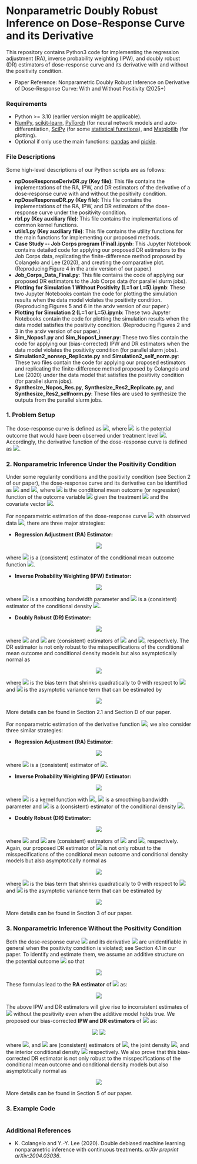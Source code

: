 # Nonparametric Doubly Robust Inference on Dose-Response Curve and its Derivative
This repository contains Python3 code for implementing the regression adjustment (RA), inverse probability weighting (IPW), and doubly robust (DR) estimators of dose-response curve and its derivative with and without the positivity condition.

- Paper Reference: Nonparametric Doubly Robust Inference on Derivative of Dose-Response Curve: With and Without Positivity (2025+)

### Requirements

- Python >= 3.10 (earlier version might be applicable).
- [NumPy](http://www.numpy.org/), [scikit-learn](https://scikit-learn.org/stable/), [PyTorch](https://pytorch.org/) (for neural network models and auto-differentiation, [SciPy](https://www.scipy.org/) (for some [statistical functions](https://docs.scipy.org/doc/scipy/reference/stats.html)), and [Matplotlib](https://matplotlib.org/) (for plotting).
- Optional if only use the main functions: [pandas](https://pandas.pydata.org/) and [pickle](https://docs.python.org/3/library/pickle.html).

### File Descriptions

Some high-level descriptions of our Python scripts are as follows:

- **npDoseResponseDerivDR.py (Key file)**: This file contains the implementations of the RA, IPW, and DR estimators of the derivative of a dose-response curve with and without the positivity condition.
- **npDoseResponseDR.py (Key file)**: This file contains the implementations of the RA, IPW, and DR estimators of the dose-response curve under the positivity condition.
- **rbf.py (Key auxiliary file)**: This file contains the implementations of common kernel functions.
- **utils1.py (Key auxiliary file)**: This file contains the utility functions for the main functions for implementing our proposed methods.
- **Case Study -- Job Corps program (Final).ipynb**: This Jupyter Notebook contains detailed code for applying our proposed DR estimators to the Job Corps data, replicating the finite-difference method proposed by Colangelo and Lee (2020), and creating the comparative plot. (Reproducing Figure 4 in the arxiv version of our paper.)
- **Job_Corps_Data_Final.py**: This file contains the code of applying our proposed DR estimators to the Job Corps data (for parallel slurm jobs).
- **Plotting for Simulation 1 Without Positivity (L=1 or L=5).ipynb**: These two Jupyter Notebooks contain the code for plotting the simulation results when the data model violates the positivity condition. (Reproducing Figures 5 and 6 in the arxiv version of our paper.)
- **Plotting for Simulation 2 (L=1 or L=5).ipynb**: These two Jupyter Notebooks contain the code for plotting the simulation results when the data model satisfies the positivity condition. (Reproducing Figures 2 and 3 in the arxiv version of our paper.)
- **Sim_Nopos1.py** and **Sim_Nopos1_inner.py**: These two files contain the code for applying our (bias-corrected) IPW and DR estimators when the data model violates the positivity condition (for parallel slurm jobs).
- **Simulation2_nonsep_Replicate.py** and **Simulation2_self_norm.py**: These two files contain the code for applying our proposed estimators and replicating the finite-difference method proposed by Colangelo and Lee (2020) under the data model that satisfies the positivity condition (for parallel slurm jobs).
- **Synthesize_Nopos_Res.py**, **Synthesize_Res2_Replicate.py**, and **Synthesize_Res2_selfnorm.py**: These files are used to synthesize the outputs from the parallel slurm jobs.


### 1. Problem Setup
The dose-response curve is defined as <img src="https://latex.codecogs.com/svg.latex?&space;t\mapsto\,m(t)=\mathbb{E}\left[Y(t)\right]"/>, where <img src="https://latex.codecogs.com/svg.latex?&space;Y(t)"/> is the potential outcome that would have been observed under treatment level <img src="https://latex.codecogs.com/svg.latex?&space;T=t"/>. Accordingly, the derivative function of the dose-response curve is defined as <img src="https://latex.codecogs.com/svg.latex?&space;t\mapsto\theta(t)=\frac{d}{dt}\mathbb{E}\left[Y(t)\right]"/>.

### 2. Nonparametric Inference Under the Positivity Condition

Under some regularity conditions and the positivity condition (see Section 2 of our paper), the dose-response curve and its derivative can be identified as <img src="https://latex.codecogs.com/svg.latex?&space;m(t)=\mathbb{E}\left[\mu(t,\mathbf{S})\right]"/> and <img src="https://latex.codecogs.com/svg.latex?&space;\theta(t)=\mathbb{E}\left[\frac{\partial}{\partial\,t}\mu(t,\mathbf{S})\right]"/>, where <img src="https://latex.codecogs.com/svg.latex?&space;\mu(t,\mathbf{s})=\mathbb{E}\left(Y|T=t,\mathbf{S}=\mathbf{s}\right)"/> is the conditional mean outcome (or regression) function of the outcome variable <img src="https://latex.codecogs.com/svg.latex?&space;Y\in\mathcal{Y}\subset\mathbb{R}"/> given the treatment <img src="https://latex.codecogs.com/svg.latex?&space;T=t\in\mathcal{T}\subset\mathbb{R}"/> and the covariate vector <img src="https://latex.codecogs.com/svg.latex?&space;\mathbf{S}=\mathbf{s}\in\mathcal{S}\subset\mathbb{R}^d"/>.

For nonparametric estimation of the dose-response curve <img src="https://latex.codecogs.com/svg.latex?&space;t\mapsto\,m(t)=\mathbb{E}\left[Y(t)\right]"/> with observed data <img src="https://latex.codecogs.com/svg.latex?&space;\left\{(Y_i,T_i,\mathbf{S}_i)\right\}_{i=1}^n"/>, there are three major strategies:

* **Regression Adjustment (RA) Estimator:**
<p align="center">
<img src="https://latex.codecogs.com/svg.latex?\large&space;\widehat{m}_{\mathrm{RA}}(t)=\frac{1}{n}\sum_{i=1}^n\widehat{\mu}(t,\mathbf{S}_i),"/>
</p>

where <img src="https://latex.codecogs.com/svg.latex?&space;\widehat{\mu}(t,\mathbf{s})"/> is a (consistent) estimator of the conditional mean outcome function <img src="https://latex.codecogs.com/svg.latex?&space;\mu(t,\mathbf{s})"/>.

* **Inverse Probability Weighting (IPW) Estimator:**
<p align="center">
<img src="https://latex.codecogs.com/svg.latex?&space;\widehat{m}_{\mathrm{IPW}}(t)=\frac{1}{nh}\sum_{i=1}^n\frac{Y_i\cdot\,K\left(\frac{T_i-t}{h}\right)}{\widehat{p}_{T|\mathbf{S}}(T_i|\mathbf{S}_i)},"/>
</p>

where <img src="https://latex.codecogs.com/svg.latex?&space;h>0"/> is a smoothing bandwidth parameter and <img src="https://latex.codecogs.com/svg.latex?&space;\widehat{p}_{T|\mathbf{S}}(t|\mathbf{s})"/> is a (consistent) estimator of the conditional density <img src="https://latex.codecogs.com/svg.latex?&space;p_{T|\mathbf{S}}(t|\mathbf{s})"/>.

* **Doubly Robust (DR) Estimator:**
<p align="center">
<img src="https://latex.codecogs.com/svg.latex?&space;\widehat{m}_{\mathrm{DR}}(t)=\frac{1}{nh}\sum_{i=1}^n\left\{\frac{K\left(\frac{T_i-t}{h}\right)}{\widehat{p}_{T|\mathbf{S}}(T_i|\mathbf{S}_i)}\cdot\left[Y_i-\widehat{\mu}(t,\mathbf{S}_i)\right]+h\cdot\widehat{\mu}(t,\mathbf{S}_i)\right\},"/>
</p>

where <img src="https://latex.codecogs.com/svg.latex?&space;\widehat{\mu}(t,\mathbf{s})"/> and <img src="https://latex.codecogs.com/svg.latex?&space;\widehat{p}_{T|\mathbf{S}}(t|\mathbf{s})"/> are (consistent) estimators of <img src="https://latex.codecogs.com/svg.latex?&space;\mu(t,\mathbf{s})"/> and <img src="https://latex.codecogs.com/svg.latex?&space;p_{T|\mathbf{S}}(t|\mathbf{s})"/>, respectively. The DR estimator is not only robust to the misspecifications of the conditional mean outcome and conditional density models but also asymptotically normal as
<p align="center">
<img src="https://latex.codecogs.com/svg.latex?&space;\sqrt{nh}\left[\widehat{m}_{\mathrm{DR}}(t)-m(t)-h^2B_m(t)\right]\stackrel{d}{\to}\mathcal{N}\left(0,V_m(t)\right),"/>
</p>

where <img src="https://latex.codecogs.com/svg.latex?&space;h^2B_m(t)"/> is the bias term that shrinks quadratically to 0 with respect to <img src="https://latex.codecogs.com/svg.latex?&space;h>0"/> and <img src="https://latex.codecogs.com/svg.latex?&space;V_m(t)"/> is the asymptotic variance term that can be estimated by
<p align="center">
<img src="https://latex.codecogs.com/svg.latex?&space;\widehat{V}_m(t)=\frac{1}{n}\sum_{i=1}^n\left\{\frac{K\left(\frac{T_i-t}{h}\right)}{\sqrt{h}\cdot\widehat{p}_{T|\mathbf{S}}(T_i|\mathbf{S}_i)}\left[Y_i-\widehat{\mu}(t,\mathbf{S}_i)\right]+\sqrt{h}\left[\widehat{\mu}(t,\mathbf{S}_i)-\widehat{m}_{\mathrm{DR}}(t)\right]\right\}^2."/>
</p>

More details can be found in Section 2.1 and Section D of our paper.

For nonparametric estimation of the derivative function <img src="https://latex.codecogs.com/svg.latex?&space;t\mapsto\theta(t)=\frac{d}{dt}\mathbb{E}\left[Y(t)\right]"/>, we also consider three similar strategies:

* **Regression Adjustment (RA) Estimator:**
<p align="center">
<img src="https://latex.codecogs.com/svg.latex?\large&space;\widehat{\theta}_{\mathrm{RA}}(t)=\frac{1}{n}\sum_{i=1}^n\widehat{\beta}(t,\mathbf{S}_i),"/>
</p>

where <img src="https://latex.codecogs.com/svg.latex?&space;\widehat{\beta}(t,\mathbf{s})"/> is a (consistent) estimator of <img src="https://latex.codecogs.com/svg.latex?&space;\beta(t,\mathbf{s})=\frac{\partial}{\partial\,t}\mu(t,\mathbf{s})"/>.

* **Inverse Probability Weighting (IPW) Estimator:**
<p align="center">
<img src="https://latex.codecogs.com/svg.latex?&space;\widehat{\theta}_{\mathrm{IPW}}(t)=\frac{1}{nh^2}\sum_{i=1}^n\frac{Y_i\left(\frac{T_i-t}{h}\right)K\left(\frac{T_i-t}{h}\right)}{\kappa_2\cdot\widehat{p}_{T|\mathbf{S}}(T_i|\mathbf{S}_i)},"/>
</p>

where <img src="https://latex.codecogs.com/svg.latex?&space;K:\mathbb{R}\to[0,\infty)"/> is a kernel function with <img src="https://latex.codecogs.com/svg.latex?&space;\kappa_2=\int\,u^2K(u)\,du"/>, <img src="https://latex.codecogs.com/svg.latex?&space;h>0"/> is a smoothing bandwidth parameter and <img src="https://latex.codecogs.com/svg.latex?&space;\widehat{p}_{T|\mathbf{S}}(t|\mathbf{s})"/> is a (consistent) estimator of the conditional density <img src="https://latex.codecogs.com/svg.latex?&space;p_{T|\mathbf{S}}(t|\mathbf{s})"/>.


* **Doubly Robust (DR) Estimator:**
<p align="center">
<img src="https://latex.codecogs.com/svg.latex?&space;\widehat{\theta}_{\mathrm{DR}}(t)=\frac{1}{nh}\sum_{i=1}^n\left\{\frac{\left(\frac{T_i-t}{h}\right)K\left(\frac{T_i-t}{h}\right)}{h\cdot\kappa_2\cdot\widehat{p}_{T|\mathbf{S}}(T_i|\mathbf{S}_i)}\cdot\left[Y_i-\widehat{\mu}(t,\mathbf{S}_i)-\left(T_i-t\right)\widehat{\beta}(t,\mathbf{S}_i)\right]+h\cdot\widehat{\beta}(t,\mathbf{S}_i)\right\},"/>
</p>

where <img src="https://latex.codecogs.com/svg.latex?&space;\widehat{\mu}(t,\mathbf{s}),\,\widehat{\beta}(t,\mathbf{s})"/> and <img src="https://latex.codecogs.com/svg.latex?&space;\widehat{p}_{T|\mathbf{S}}(t|\mathbf{s})"/> are (consistent) estimators of <img src="https://latex.codecogs.com/svg.latex?&space;\mu(t,\mathbf{s}),\,\beta(t,\mathbf{s})"/> and <img src="https://latex.codecogs.com/svg.latex?&space;p_{T|\mathbf{S}}(t|\mathbf{s})"/>, respectively. Again, our proposed DR estimator of <img src="https://latex.codecogs.com/svg.latex?&space;\theta(t)"/> is not only robust to the misspecifications of the conditional mean outcome and conditional density models but also asymptotically normal as
<p align="center">
<img src="https://latex.codecogs.com/svg.latex?&space;\sqrt{nh^3}\left[\widehat{\theta}_{\mathrm{DR}}(t)-\theta(t)-h^2B_{\theta}(t)\right]\stackrel{d}{\to}\mathcal{N}\left(0,V_{\theta}(t)\right),"/>
</p>

where <img src="https://latex.codecogs.com/svg.latex?&space;h^2B_{\theta}(t)"/> is the bias term that shrinks quadratically to 0 with respect to <img src="https://latex.codecogs.com/svg.latex?&space;h>0"/> and <img src="https://latex.codecogs.com/svg.latex?&space;V_{\theta}(t)"/> is the asymptotic variance term that can be estimated by
<p align="center">
<img src="https://latex.codecogs.com/svg.latex?&space;\widehat{V}_{\theta}(t)=\frac{1}{n}\sum_{i=1}^n\left\{\frac{\left(\frac{T_i-t}{h}\right)K\left(\frac{T_i-t}{h}\right)}{\sqrt{h}\cdot\kappa_2\cdot\widehat{p}_{T|\mathbf{S}}(T_i|\mathbf{S}_i)}\left[Y_i-\widehat{\mu}(t,\mathbf{S}_i)-(T_i-t)\widehat{\beta}(t,\mathbf{S}_i)\right]+\sqrt{h^3}\left[\widehat{\beta}(t,\mathbf{S}_i)-\widehat{\theta}_{\mathrm{DR}}(t)\right]\right\}^2."/>
</p>

More details can be found in Section 3 of our paper.

### 3. Nonparametric Inference Without the Positivity Condition

Both the dose-response curve <img src="https://latex.codecogs.com/svg.latex?&space;m(t)=\mathbb{E}\left[Y(t)\right]"/> and its derivative <img src="https://latex.codecogs.com/svg.latex?&space;\theta(t)=\frac{d}{dt}\mathbb{E}\left[Y(t)\right]"/> are unidentifiable in general when the positivity condition is violated; see Section 4.1 in our paper. To identify and estimate them, we assume an additive structure on the potential outcome <img src="https://latex.codecogs.com/svg.latex?&space;Y(t)=\bar{m}(t)+\eta(\mathbf{S})+\epsilon"/> so that
<p align="center">
<img src="https://latex.codecogs.com/svg.latex?&space;\theta(t)=\bar{m}'(t)=\mathbb{E}\left[\frac{\partial}{\partial\,t}\mu(t,\mathbf{S})\Big|T=t\right],\quad\,m(t)=\mathbb{E}\left[Y+\int_T^t\theta(\tilde{t})\,d\tilde{t}\right]=\mathbb{E}\left\{Y+\int_T^t\mathbb{E}\left[\frac{\partial}{\partial\,t}\mu(T,\mathbf{S})\Big|T=\tilde{t}\right]\,d\tilde{t}\right\}."/>
</p>

These formulas lead to the **RA estimator** of <img src="https://latex.codecogs.com/svg.latex?&space;\theta(t)"/> as:
<p align="center">
<img src="https://latex.codecogs.com/svg.latex?\large&space;\widehat{\theta}_{\mathrm{C,RA}}(t)=\int\widehat{\beta}(t,\mathbf{s})\,d\hat{F}_{\mathbf{S}|T}(\mathbf{s}|t)."/>
</p>

The above IPW and DR estimators will give rise to inconsistent estimates of <img src="https://latex.codecogs.com/svg.latex?&space;\theta(t)"/> without the positivity even when the additive model holds true. We proposed our bias-corrected **IPW and DR estimators** of <img src="https://latex.codecogs.com/svg.latex?&space;\theta(t)"/> as:
<p align="center">
<img src="https://latex.codecogs.com/svg.latex?\large&space;\widehat{\theta}_{\mathrm{C,IPW}}(t)=\frac{1}{nh^2}\sum_{i=1}^n\frac{Y_i\left(\frac{T_i-t}{h}\right)K\left(\frac{T_i-t}{h}\right)\widehat{p}_{\zeta}(\mathbf{S}_i|t)}{\kappa_2\cdot\widehat{p}(T_i|\mathbf{S}_i)},"/>

<img src="https://latex.codecogs.com/svg.latex?\large&space;\widehat{\theta}_{\mathrm{C,DR}}(t)=\frac{1}{nh^2}\sum_{i=1}^n\frac{\left(\frac{T_i-t}{h}\right)K\left(\frac{T_i-t}{h}\right)\widehat{p}_{\zeta}(\mathbf{S}_i|t)}{\kappa_2\cdot\widehat{p}(T_i|\mathbf{S}_i)}\left[Y_i-\widehat{\mu}(t,\mathbf{S}_i)-(T_i-t)\widehat{\beta}(t,\mathbf{S}_i)\right]+\int\widehat{\beta}(t,\mathbf{s})\cdot\widehat{p}_{\zeta}(\mathbf{s}|t)\,d\mathbf{s},"/>
</p>

where <img src="https://latex.codecogs.com/svg.latex?&space;\widehat{\mu}(t,\mathbf{s}),\,\widehat{\beta}(t,\mathbf{s})"/>, and <img src="https://latex.codecogs.com/svg.latex?&space;\widehat{p}(t,\mathbf{s}),\widehat{p}_{\zeta}(\mathbf{s}|t)"/> are (consistent) estimators of <img src="https://latex.codecogs.com/svg.latex?&space;\mu(t,\mathbf{s}),\,\beta(t,\mathbf{s})"/>, the joint density <img src="https://latex.codecogs.com/svg.latex?&space;p(t|\mathbf{s})"/>, and the interior conditional density <img src="https://latex.codecogs.com/svg.latex?&space;p_{\zeta}(\mathbf{s}|t)"/> respectively. We also prove that this bias-corrected DR estimator is not only robust to the misspecifications of the conditional mean outcome and conditional density models but also asymptotically normal as
<p align="center">
<img src="https://latex.codecogs.com/svg.latex?&space;\sqrt{nh^3}\left[\widehat{\theta}_{\mathrm{C,DR}}(t)-\theta(t)-h^2B_{C,\theta}(t)\right]\stackrel{d}{\to}\mathcal{N}\left(0,V_{C,\theta}(t)\right)."/>
</p>

More details can be found in Section 5 of our paper.

### 3. Example Code

```bash

```

### Additional References

- K. Colangelo and Y.-Y. Lee (2020). Double debiased machine learning nonparametric inference with continuous treatments. _arXiv preprint arXiv:2004.03036_.
